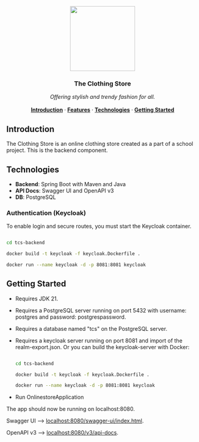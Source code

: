 <p align="center">
 <img src="https://github.com/magnusgbjerke/tcs-backend/blob/main/hanger.svg" width="170"/>
</p>

<h3 align="center">The Clothing Store</h3>

<p align="center">
    <i>Offering stylish and trendy fashion for all.</i>
    <br />
<br />
    <a href="#Introduction"><strong>Introduction</strong></a> ·
    <a href="#Features"><strong>Features</strong></a> ·
    <a href="#Technologies"><strong>Technologies</strong></a> ·
    <a href="#Getting-Started"><strong>Getting Started</strong></a>
</p>


## Introduction
<!--- Short description --->
The Clothing Store is an online clothing store created as a part of a school project. This is the backend component.

## Technologies

- **Backend**: Spring Boot with Maven and Java
- **API Docs**: Swagger UI and OpenAPI v3
- **DB**: PostgreSQL

### Authentication (Keycloak)

To enable login and secure routes, you must start the Keycloak container.

```bash

cd tcs-backend

docker build -t keycloak -f keycloak.Dockerfile .

docker run --name keycloak -d -p 8081:8081 keycloak

```

## Getting Started
- Requires JDK 21.
- Requires a PostgreSQL server running on port 5432 with username: postgres and password: postgrespassword.
- Requires a database named "tcs" on the PostgreSQL server.
- Requires a keycloak server running on port 8081 and import of the realm-export.json. Or you can build the keycloak-server with Docker:

  ```bash
  
  cd tcs-backend
  
  docker build -t keycloak -f keycloak.Dockerfile .
  
  docker run --name keycloak -d -p 8081:8081 keycloak
  
  ```

- Run OnlinestoreApplication

The app should now be running on localhost:8080.

Swagger UI --> [localhost:8080/swagger-ui/index.html](http://localhost:8080/swagger-ui/index.html).

OpenAPI v3 --> [localhost:8080/v3/api-docs](http://localhost:8080/v3/api-docs).

